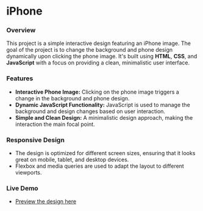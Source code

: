 # iPhone

### Overview
This project is a simple interactive design featuring an iPhone image. The goal of the project is to change the background and phone design dynamically upon clicking the phone image. It's built using **HTML**, **CSS**, and **JavaScript** with a focus on providing a clean, minimalistic user interface.

### Features
- **Interactive Phone Image:** Clicking on the phone image triggers a change in the background and phone design.
- **Dynamic JavaScript Functionality:** JavaScript is used to manage the background and design changes based on user interaction.
- **Simple and Clean Design:** A minimalistic design approach, making the interaction the main focal point.

### Responsive Design
- The design is optimized for different screen sizes, ensuring that it looks great on mobile, tablet, and desktop devices.
- Flexbox and media queries are used to adapt the layout to different viewports.

### Live Demo
- [Preview the design here](https://ayman-dwikat.github.io/iPhone/)
